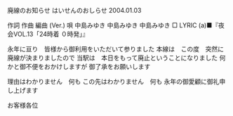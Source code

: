 廃線のお知らせ
はいせんのおしらせ
2004.01.03


作詞  作曲  編曲 (Ver.)   唄
中島みゆき   中島みゆき       中島みゆき
□ LYRIC (a)■『夜会VOL.13「24時着 ０時発」』

永年に亘り　皆様から御利用をいただいて参りました
本線は　この度　突然に廃線が決まりましたので
当駅は　本日をもって廃止ということになりました
何かと御不便をおかけしますが
御了承をお願いします

理由はわかりません　何も
この先はわかりません　何も
永年の御愛顧に御礼申し上げます

お客様各位